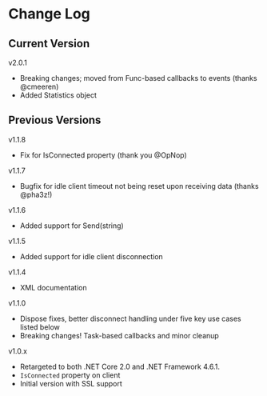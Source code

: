 # Change Log

## Current Version

v2.0.1

- Breaking changes; moved from Func-based callbacks to events (thanks @cmeeren)
- Added Statistics object

## Previous Versions

v1.1.8

- Fix for IsConnected property (thank you @OpNop)

v1.1.7

- Bugfix for idle client timeout not being reset upon receiving data (thanks @pha3z!)

v1.1.6

- Added support for Send(string) 

v1.1.5

- Added support for idle client disconnection

v1.1.4

- XML documentation

v1.1.0

- Dispose fixes, better disconnect handling under five key use cases listed below
- Breaking changes!  Task-based callbacks and minor cleanup

v1.0.x

- Retargeted to both .NET Core 2.0 and .NET Framework 4.6.1.
- ```IsConnected``` property on client
- Initial version with SSL support 
